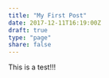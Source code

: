 ```yaml
---
title: "My First Post"
date: 2017-12-11T16:19:00Z
draft: true
type: "page"
share: false
---
```



This is a test!!!
